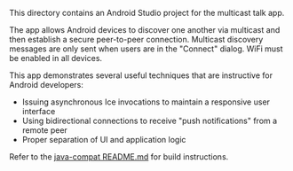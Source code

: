 This directory contains an Android Studio project for the multicast talk
app.

The app allows Android devices to discover one another via multicast and
then establish a secure peer-to-peer connection. Multicast discovery
messages are only sent when users are in the "Connect" dialog. WiFi must
be enabled in all devices.

This app demonstrates several useful techniques that are instructive for
Android developers:

 * Issuing asynchronous Ice invocations to maintain a responsive user
   interface
 * Using bidirectional connections to receive "push notifications" from a
   remote peer
 * Proper separation of UI and application logic

Refer to the [java-compat README.md](../../README.md) for build instructions.
